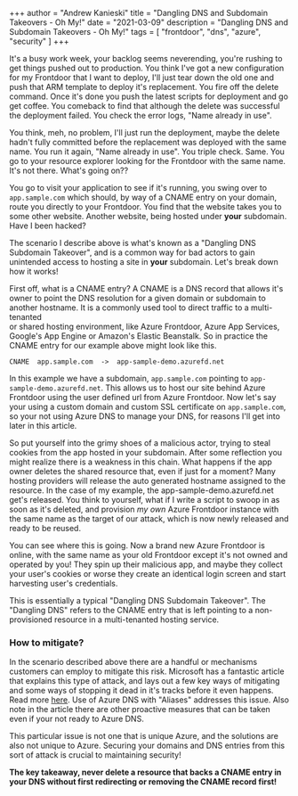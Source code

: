 +++
author = "Andrew Kanieski"
title = "Dangling DNS and Subdomain Takeovers - Oh My!"
date = "2021-03-09"
description = "Dangling DNS and Subdomain Takeovers - Oh My!"
tags = [
    "frontdoor",
    "dns",
    "azure",
    "security"
]
+++

It's a busy work week, your backlog seems neverending, you're rushing to get things pushed out to production. 
You think I've got a new configuration for my Frontdoor that I want to deploy, I'll just tear down the old one 
and push that ARM template to deploy it's replacement. You fire off the delete command. Once it's done you push
the latest scripts for deployment and go get coffee. You comeback to find that although the delete was successful
the deployment failed. You check the error logs, "Name already in use".

You think, meh, no problem, I'll just run the deployment, maybe the delete hadn't fully committed before the 
replacement was deployed with the same name. You run it again, "Name already in use". You triple check. Same. You
go to your resource explorer looking for the Frontdoor with the same name. It's not there. What's going on?? 

You go to visit your application to see if it's running, you swing over to `app.sample.com` which should, by way 
of a CNAME entry on your domain, route you directly to your Frontdoor. You find that the website takes you to some other
website. Another website, being hosted under **your** subdomain. Have I been hacked?

The scenario I describe above is what's known as a "Dangling DNS Subdomain Takeover", and is a common way for bad 
actors to gain unintended access to hosting a site in **your** subdomain. Let's break down how it works!

First off, what is a CNAME entry? A CNAME is a DNS record that allows it's owner to point the DNS resolution for 
a given domain or subdomain to another hostname. It is a commonly used tool to direct traffic to a multi-tenanted  
or shared hosting environment, like Azure Frontdoor, Azure App Services, Google's App Engine or Amazon's Elastic 
Beanstalk. So in practice the CNAME entry for our example above might look like this. 

```
CNAME  app.sample.com  ->  app-sample-demo.azurefd.net
```

In this example we have a subdomain, `app.sample.com` pointing to `app-sample-demo.azurefd.net`. This allows us to 
host our site behind Azure Frontdoor using the user defined url from Azure Frontdoor. Now let's say your using a
custom domain and custom SSL certificate on `app.sample.com`, so your not using Azure DNS to manage your DNS, for 
reasons I'll get into later in this article.

So put yourself into the grimy shoes of a malicious actor, trying to steal cookies from the app hosted in your 
subdomain. After some reflection you might realize there is a weakness in this chain. What happens if the app owner 
deletes the shared resource that, even if just for a moment? Many hosting providers will release the auto generated 
hostname assigned to the resource. In the case of my example, the app-sample-demo.azurefd.net get's released. You 
think to yourself, what if I write a script to swoop in as soon as it's deleted, and provision *my own* Azure 
Frontdoor instance with the same name as the target of our attack, which is now newly released and ready to be 
reused.

You can see where this is going. Now a brand new Azure Frontdoor is online, with the same name as your old Frontdoor 
except it's not owned and operated by you! They spin up their malicious app, and maybe they collect your user's cookies 
or worse they create an identical login screen and start harvesting user's credentials. 

This is essentially a typical "Dangling DNS Subdomain Takeover". The "Dangling DNS" refers to the CNAME entry that is 
left pointing to a non-provisioned resource in a multi-tenanted hosting service. 

### How to mitigate?
In the scenario described above there are a handful or mechanisms customers can employ to mitigate this risk. Microsoft 
has a fantastic article that explains this type of attack, and lays out a few key ways of mitigating and some ways of 
stopping it dead in it's tracks before it even happens. Read more [here](https://docs.microsoft.com/en-us/azure/security/fundamentals/subdomain-takeover#use-azure-dns-alias-records). Use of Azure DNS with "Aliases" addresses this issue. Also note in the article there are other proactive 
measures that can be taken even if your not ready to Azure DNS.

This particular issue is not one that is unique Azure, and the solutions are also not unique to Azure. Securing your 
domains and DNS entries from this sort of attack is crucial to maintaining security! 

**The key takeaway, never delete a resource that backs a CNAME entry in your DNS without first redirecting or removing 
the CNAME record first!**

